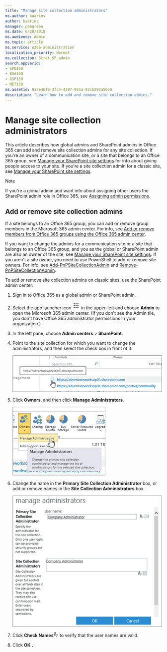 ```yaml
---
title: "Manage site collection administrators"
ms.author: kaarins
author: kaarins
manager: pamgreen
ms.date: 6/20/2018
ms.audience: Admin
ms.topic: article
ms.service: o365-administration
localization_priority: Normal
ms.collection: Strat_SP_admin
search.appverid:
- SPO160
- BSA160
- GSP150
- MET150
ms.assetid: 9a7e46f9-3fc4-4297-955a-82cb292a5be0
description: "Learn how to add and remove site collection admins."
---
```


# Manage site collection administrators

This article describes how global admins and SharePoint admins in Office 365 can add and remove site collection admins for any site collection. If you're an owner of a communication site, or a site that belongs to an Office 365 group, see [Manage your SharePoint site settings](https://support.office.com/article/8376034d-d0c7-446e-9178-6ab51c58df42#__BKMKMngSitePermissions) for info about giving people access to your site. If you're a site collection admin for a classic site, see [Manage your SharePoint site settings](https://support.office.com/article/8376034d-d0c7-446e-9178-6ab51c58df42#id0eaabaaa=server). 
  
> [!NOTE]
> If you're a global admin and want info about assigning other users the SharePoint admin role in Office 365, see [Assigning admin permissions](https://support.office.com/article/F44FBE43-7E11-475B-A1B2-3F00719A853A). 
  
## Add or remove site collection admins
<a name="__toc341786265"> </a>

If a site belongs to an Office 365 group, you can add or remove group members in the Microsoft 365 admin center. For info, see [Add or remove members from Office 365 groups using the Office 365 admin center](https://support.office.com/article/e186d224-a324-4afa-8300-0e4fc0c3000a). 
  
If you want to change the admins for a communication site or a site that belongs to an Office 365 group, and you as the global or SharePoint admin are also an owner of the site, see [Manage your SharePoint site settings](https://support.office.com/article/8376034d-d0c7-446e-9178-6ab51c58df42#__BKMKMngSitePermissions). If you aren't a site owner, you need to use PowerShell to add or remove site owners. For info, see [Add-PnPSiteCollectionAdmin](https://go.microsoft.com/fwlink/?linkid=872301) and [Remove-PnPSiteCollectionAdmin](https://go.microsoft.com/fwlink/?linkid=872302).
  
To add or remove site collection admins on classic sites, use the SharePoint admin center:
  
1. Sign in to Office 365 as a global admin or SharePoint admin.
    
2. Select the app launcher icon ![The app launcher icon in Office 365](media/e5aee650-c566-4100-aaad-4cc2355d909f.png) in the upper-left and choose **Admin** to open the Microsoft 365 admin center. (If you don't see the Admin tile, you don't have Office 365 administrator permissions in your organization.) 
    
3. In the left pane, choose **Admin centers** \> **SharePoint**.
    
4. Point to the site collection for which you want to change the administrators, and then select the check box in front of it. 
    
    ![SPO Selecting a collection from within the site collection list](media/6e5db026-befa-46b7-9e05-77c022919c88.PNG)
  
5. Click **Owners**, and then click **Manage Administrators**.
    
    ![SPO Site administrator owners button with Manage Administrators highlighted.](media/45326c50-d66f-44e7-b5f3-65ff85ca18f7.png)
  
6. Change the name in the **Primary Site Collection Administrator** box, or add or remove names in the **Site Collection Administrators** box. 
    
    ![Site administrator dialog box.](media/488ca762-cbe2-458c-8e21-7f640471a565.PNG)
  
7. Click **Check Names**![Check Names button](media/bfa3e094-27e7-4ded-b5b9-de97518f6375.png) to verify that the user names are valid. 
    
8. Click **OK** **.**
    

